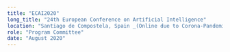 ```yaml
---
title: "ECAI2020"
long_title: "24th European Conference on Artificial Intelligence"
location: "Santiago de Compostela, Spain _(Online due to Corona-Pandemic)_"
role: "Program Committee"
date: "August 2020"
---
```


